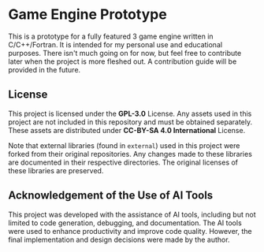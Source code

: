 # Game Engine Prototype

This is a prototype for a fully featured 3 game engine written in C/C++/Fortran. It is intended for my personal use and educational purposes. There isn't much going on for now, but feel free to contribute later when the project is more fleshed out. A contribution guide will be provided in the future.

## License

This project is licensed under the **GPL-3.0** License. Any assets used in this project are not included in this repository and must be obtained separately. These assets are distributed under **CC-BY-SA 4.0 International** License.

Note that external libraries (found in `external`) used in this project were forked from their original repositories. Any changes made to these libraries are documented in their respective directories. The original licenses of these libraries are preserved.

## Acknowledgement of the Use of AI Tools

This project was developed with the assistance of AI tools, including but not limited to code generation, debugging, and documentation. The AI tools were used to enhance productivity and improve code quality. However, the final implementation and design decisions were made by the author.